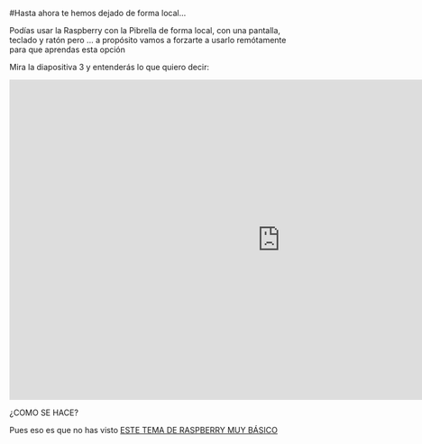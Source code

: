 #Hasta ahora te hemos dejado de forma local...

Podías usar la Raspberry con la Pibrella de forma local, con una pantalla, teclado y ratón pero ... a propósito vamos a forzarte a usarlo remótamente para que aprendas esta opción

Mira la diapositiva 3 y entenderás lo que quiero decir:

<iframe src="https://docs.google.com/presentation/d/e/2PACX-1vSWQY7gRe34Ji3EaKthZEvmHS6FWIjv5eN1jUr65SsBklHgC0O786dxo1fGKo4svpgZ1pz0i7k1Qiuh/embed?start=false&loop=false&delayms=3000" frameborder="0" width="960" height="569" allowfullscreen="true" mozallowfullscreen="true" webkitallowfullscreen="true"></iframe>

¿COMO SE HACE?

Pues eso es que no has visto [ESTE TEMA DE RASPBERRY MUY BÁSICO](https://catedu.github.io/raspberry-muy-basico/8-vnc.html)